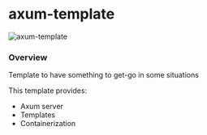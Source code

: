 # axum-template
![axum-template](https://github.com/alekspickle/axum-template/assets/22867443/2e34e8b3-0340-4f2f-9cf0-bcad18552991)

### Overview
Template to have something to get-go in some situations

This template provides:
- Axum server
- Templates
- Containerization

